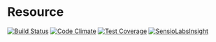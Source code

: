 # Resource

[![Build Status](https://travis-ci.org/managlea/resource.svg?branch=master)](https://travis-ci.org/managlea/resource)
[![Code Climate](https://codeclimate.com/github/managlea/Resource/badges/gpa.svg)](https://codeclimate.com/github/managlea/Resource)
[![Test Coverage](https://codeclimate.com/github/managlea/Resource/badges/coverage.svg)](https://codeclimate.com/github/managlea/Resource)
[![SensioLabsInsight](https://insight.sensiolabs.com/projects/cc5396c1-d172-4418-ad48-9ff50946ae24/mini.png)](https://insight.sensiolabs.com/projects/cc5396c1-d172-4418-ad48-9ff50946ae24)
